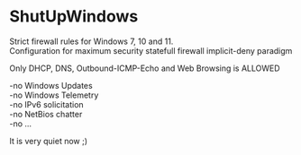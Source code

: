 # ShutUpWindows

Strict firewall rules for Windows 7, 10 and 11.<br>
Configuration for maximum security statefull firewall implicit-deny paradigm<br>

Only DHCP, DNS, Outbound-ICMP-Echo and Web Browsing is ALLOWED<br>

-no Windows Updates<br>
-no Windows Telemetry<br>
-no IPv6 solicitation<br>
-no NetBios chatter<br>
-no ...<br>

It is very quiet now ;)
